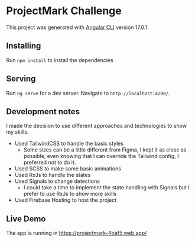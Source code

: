 # ProjectMark Challenge

This project was generated with [Angular CLI](https://github.com/angular/angular-cli) version 17.0.1.

## Installing

Run `npm install` to install the dependencies

## Serving

Run `ng serve` for a dev server. Navigate to `http://localhost:4200/`. 

## Development notes

I made the decision to use different approaches and technologies to show my skills.

- Used TailwindCSS to handle the basic styles
  - Some sizes can be a little different from Figma, I kept it as close as possible, even knowing that I can override the Tailwind config, I preferred not to do it. 
- Used SCSS to make some basic animations 
- Used RxJs to handle the states
- Used Signals to change detections
  - I could take a time to implement the state handling with Signals but I prefer to use RxJs to show more skills
- Used Firebase Hosting to host the project

## Live Demo

The app is running in https://projectmark-4baf5.web.app/

   
